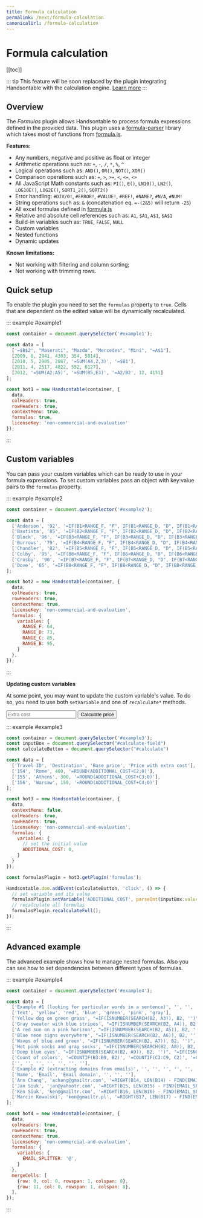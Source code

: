 ```yaml
---
title: Formula calculation
permalink: /next/formula-calculation
canonicalUrl: /formula-calculation
---
```


# Formula calculation

[[toc]]

::: tip
This feature will be soon replaced by the plugin integrating Handsontable with the calculation engine. [Learn more](../hyperformula-integration) 
:::

## Overview

The _Formulas_ plugin allows Handsontable to process formula expressions defined in the provided data. This plugin uses a [formula-parser](https://github.com/handsontable/formula-parser) library which takes most of functions from [formula.js](https://github.com/handsontable/formula.js).

**Features:**

* Any numbers, negative and positive as float or integer
* Arithmetic operations such as: `+`, `-`, `/`, `*`, `%`, `^`
* Logical operations such as: `AND()`, `OR()`, `NOT()`, `XOR()`
* Comparison operations such as: `=`, `>`, `>=`, `<`, `<=`, `<>`
* All JavaScript Math constants such as: `PI()`, `E()`, `LN10()`, `LN2()`, `LOG10E()`, `LOG2E()`, `SQRT1_2()`, `SQRT2()`
* Error handling: `#DIV/0!`, `#ERROR!`, `#VALUE!`, `#REF!`, `#NAME?`, `#N/A`, `#NUM!`
* String operations such as: `&` (concatenation eq. `=-(2&5)` will return `-25`)
* All excel formulas defined in [formula.js](https://github.com/handsontable/formula.js)
* Relative and absolute cell references such as: `A1`, `$A1`, `A$1`, `$A$1`
* Build-in variables such as: `TRUE`, `FALSE`, `NULL`
* Custom variables
* Nested functions
* Dynamic updates

**Known limitations:**

* Not working with filtering and column sorting;
* Not working with trimming rows.

## Quick setup

To enable the plugin you need to set the `formulas` property to `true`. Cells that are dependent on the edited value will be dynamically recalculated.

::: example #example1
```js
const container = document.querySelector('#example1');

const data = [
  ['=$B$2', "Maserati", "Mazda", "Mercedes", "Mini", "=A$1"],
  [2009, 0, 2941, 4303, 354, 5814],
  [2010, 5, 2905, 2867, '=SUM(A4,2,3)', '=$B1'],
  [2011, 4, 2517, 4822, 552, 6127],
  [2012, '=SUM(A2:A5)', '=SUM(B5,E3)', '=A2/B2', 12, 4151]
];

const hot1 = new Handsontable(container, {
  data,
  colHeaders: true,
  rowHeaders: true,
  contextMenu: true,
  formulas: true,
  licenseKey: 'non-commercial-and-evaluation'
});
```
:::

## Custom variables

You can pass your custom variables which can be ready to use in your formula expressions. To set custom variables pass an object with key:value pairs to the `formulas` property.

::: example #example2
```js
const container = document.querySelector('#example2');

const data = [
  ['Anderson', '92', '=IF(B1<RANGE_F, "F", IF(B1<RANGE_D, "D", IF(B1<RANGE_C, "C", IF(B1<RANGE_B, "B", "A"))))', '', '', '0-63', 'F'],
  ['Bautista', '85', '=IF(B2<RANGE_F, "F", IF(B2<RANGE_D, "D", IF(B2<RANGE_C, "C", IF(B2<RANGE_B, "B", "A"))))', '', '', '64-72', 'D'],
  ['Block', '96', '=IF(B3<RANGE_F, "F", IF(B3<RANGE_D, "D", IF(B3<RANGE_C, "C", IF(B3<RANGE_B, "B", "A"))))', '', '', '73-84', 'C'],
  ['Burrows', '79', '=IF(B4<RANGE_F, "F", IF(B4<RANGE_D, "D", IF(B4<RANGE_C, "C", IF(B4<RANGE_B, "B", "A"))))', '', '', '85-94', 'B'],
  ['Chandler', '82', '=IF(B5<RANGE_F, "F", IF(B5<RANGE_D, "D", IF(B5<RANGE_C, "C", IF(B5<RANGE_B, "B", "A"))))', '', '', '95-100', 'A'],
  ['Colby', '95', '=IF(B6<RANGE_F, "F", IF(B6<RANGE_D, "D", IF(B6<RANGE_C, "C", IF(B6<RANGE_B, "B", "A"))))', '', '', '', ''],
  ['Crosby', '90', '=IF(B7<RANGE_F, "F", IF(B7<RANGE_D, "D", IF(B7<RANGE_C, "C", IF(B7<RANGE_B, "B", "A"))))', '', '', '', ''],
  ['Dove', '65', '=IF(B8<RANGE_F, "F", IF(B8<RANGE_D, "D", IF(B8<RANGE_C, "C", IF(B8<RANGE_B, "B", "A"))))', '', '', '', ''],
];

const hot2 = new Handsontable(container, {
  data,
  colHeaders: true,
  rowHeaders: true,
  contextMenu: true,
  licenseKey: 'non-commercial-and-evaluation',
  formulas: {
    variables: {
      RANGE_F: 64,
      RANGE_D: 73,
      RANGE_C: 85,
      RANGE_B: 95,
    }
  },
});
```
:::

**Updating custom variables**

At some point, you may want to update the custom variable's value. To do so, you need to use both `setVariable` and one of `recalculate*` methods.

<input id="calculate-field" name="calculate-field" title="Extra cost" type="number" placeholder="Extra cost"/>
<button id="calculate" className="intext-btn">Calculate price</button>

::: example #example3
```js
const container = document.querySelector('#example3');
const inputBox = document.querySelector("#calculate-field")
const calculateButton = document.querySelector("#calculate")

const data = [
  ['Travel ID', 'Destination', 'Base price', 'Price with extra cost'],
  ['154', 'Rome', 400, '=ROUND(ADDITIONAL_COST+C2;0)'],
  ['155', 'Athens', 300, '=ROUND(ADDITIONAL_COST+C3;0)'],
  ['156', 'Warsaw', 150, '=ROUND(ADDITIONAL_COST+C4;0)']
];

const hot3 = new Handsontable(container, {
  data,
  contextMenu: false,
  colHeaders: true,
  rowHeaders: true,
  licenseKey: 'non-commercial-and-evaluation',
  formulas: {
    variables: {
      // set the initial value
      ADDITIONAL_COST: 0,
    }
  }
});

const formulasPlugin = hot3.getPlugin('formulas');

Handsontable.dom.addEvent(calculateButton, 'click', () => {
  // set variable and its value
  formulasPlugin.setVariable('ADDITIONAL_COST', parseInt(inputBox.value));
  // recalculate all formulas
  formulasPlugin.recalculateFull();
});
```
:::

## Advanced example

The advanced example shows how to manage nested formulas. Also you can see how to set dependencies between different types of formulas.

::: example #example4
```js
const container = document.querySelector('#example4');

const data = [
  ['Example #1 (looking for particular words in a sentence)', '', '', '', '', '', '', ''],
  ['Text', 'yellow', 'red', 'blue', 'green', 'pink', 'gray'],
  ['Yellow dog on green grass', "=IF(ISNUMBER(SEARCH(B2, A3)), B2, '')", "=IF(ISNUMBER(SEARCH(C2, A3)), C2, '')", "=IF(ISNUMBER(SEARCH(D2, A3)), D2, '')", "=IF(ISNUMBER(SEARCH(E2, A3)), E2, '')", "=IF(ISNUMBER(SEARCH(F2, A3)), F2, '')", "=IF(ISNUMBER(SEARCH(G2, A3)), G2, '')"],
  ['Gray sweater with blue stripes', "=IF(ISNUMBER(SEARCH(B2, A4)), B2, '')", "=IF(ISNUMBER(SEARCH(C2, A4)), C2, '')", "=IF(ISNUMBER(SEARCH(D2, A4)), D2, '')", "=IF(ISNUMBER(SEARCH(E2, A4)), E2, '')", "=IF(ISNUMBER(SEARCH(F2, A4)), F2, '')", "=IF(ISNUMBER(SEARCH(G2, A4)), G2, '')"],
  ['A red sun on a pink horizon', "=IF(ISNUMBER(SEARCH(B2, A5)), B2, '')", "=IF(ISNUMBER(SEARCH(C2, A5)), C2, '')", "=IF(ISNUMBER(SEARCH(D2, A5)), D2, '')", "=IF(ISNUMBER(SEARCH(E2, A5)), E2, '')", "=IF(ISNUMBER(SEARCH(F2, A5)), F2, '')", "=IF(ISNUMBER(SEARCH(G2, A5)), G2, '')"],
  ['Blue neon signs everywhere', "=IF(ISNUMBER(SEARCH(B2, A6)), B2, '')", "=IF(ISNUMBER(SEARCH(C2, A6)), C2, '')", "=IF(ISNUMBER(SEARCH(D2, A6)), D2, '')", "=IF(ISNUMBER(SEARCH(E2, A6)), E2, '')", "=IF(ISNUMBER(SEARCH(F2, A6)), F2, '')", "=IF(ISNUMBER(SEARCH(G2, A6)), G2, '')"],
  ['Waves of blue and green', "=IF(ISNUMBER(SEARCH(B2, A7)), B2, '')", "=IF(ISNUMBER(SEARCH(C2, A7)), C2, '')", "=IF(ISNUMBER(SEARCH(D2, A7)), D2, '')", "=IF(ISNUMBER(SEARCH(E2, A7)), E2, '')", "=IF(ISNUMBER(SEARCH(F2, A7)), F2, '')", "=IF(ISNUMBER(SEARCH(G2, A7)), G2, '')"],
  ['Hot pink socks and gray socks', "=IF(ISNUMBER(SEARCH(B2, A8)), B2, '')", "=IF(ISNUMBER(SEARCH(C2, A8)), C2, '')", "=IF(ISNUMBER(SEARCH(D2, A8)), D2, '')", "=IF(ISNUMBER(SEARCH(E2, A8)), E2, '')", "=IF(ISNUMBER(SEARCH(F2, A8)), F2, '')", "=IF(ISNUMBER(SEARCH(G2, A8)), G2, '')"],
  ['Deep blue eyes', "=IF(ISNUMBER(SEARCH(B2, A9)), B2, '')", "=IF(ISNUMBER(SEARCH(C2, A9)), C2, '')", "=IF(ISNUMBER(SEARCH(D2, A9)), D2, '')", "=IF(ISNUMBER(SEARCH(E2, A9)), E2, '')", "=IF(ISNUMBER(SEARCH(F2, A9)), F2, '')", "=IF(ISNUMBER(SEARCH(G2, A9)), G2, '')"],
  ['Count of colors', '=COUNTIF(B3:B9, B2)', '=COUNTIF(C3:C9, C2)', '=COUNTIF(D3:D9, D2)', '=COUNTIF(E3:E9, E2)', '=COUNTIF(F3:F9, F2)', '=COUNTIF(G3:G9, G2)', '="SUM: "&SUM(B10:G10)'],
  ['', '', '', '', '', '', ''],
  ['Example #2 (extracting domains from emails)', '', '', '', '', '', ''],
  ['Name', 'Email', 'Email domain', '', '', ''],
  ['Ann Chang', 'achang@gmailtr.com', '=RIGHT(B14, LEN(B14) - FIND(EMAIL_SPLITTER, B14))', '', '', '', ''],
  ['Jan Siuk', 'jan@yahootr.com', '=RIGHT(B15, LEN(B15) - FIND(EMAIL_SPLITTER, B15))', '', '', '', ''],
  ['Ken Siuk', 'ken@gmailtr.com', '=RIGHT(B16, LEN(B16) - FIND(EMAIL_SPLITTER, B16))', '', '', '', ''],
  ['Marcin Kowalski', 'ken@gmailtr.pl', '=RIGHT(B17, LEN(B17) - FIND(EMAIL_SPLITTER, B17))', '', '', '', ''],
];

const hot4 = new Handsontable(container, {
  data,
  colHeaders: true,
  rowHeaders: true,
  contextMenu: true,
  licenseKey: 'non-commercial-and-evaluation',
  formulas: {
    variables: {
      EMAIL_SPLITTER: '@',
    }
  },
  mergeCells: [
    {row: 0, col: 0, rowspan: 1, colspan: 8},
    {row: 11, col: 0, rowspan: 1, colspan: 8},
  ],
});
```
:::
